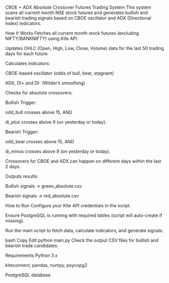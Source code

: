 CBOE + ADX Absolute Crossover Futures Trading System
This system scans all current month NSE stock futures and generates bullish and bearish trading signals based on CBOE oscillator and ADX (Directional Index) indicators.

How It Works
Fetches all current month stock futures (excluding NIFTY/BANKNIFTY) using Kite API.

Updates OHLC (Open, High, Low, Close, Volume) data for the last 50 trading days for each future.

Calculates indicators:

CBOE-based oscillator (odds of bull, bear, stagnant)

ADX, DI+ and DI- (Wilder’s smoothing)

Checks for absolute crossovers:

Bullish Trigger:

odd_bull crosses above 15, AND

di_plus crosses above 9 (on yesterday or today).

Bearish Trigger:

odd_bear crosses above 15, AND

di_minus crosses above 9 (on yesterday or today).

Crossovers for CBOE and ADX can happen on different days within the last 2 days.

Outputs results:

Bullish signals → green_absolute.csv

Bearish signals → red_absolute.csv

How to Run
Configure your Kite API credentials in the script.

Ensure PostgreSQL is running with required tables (script will auto-create if missing).

Run the main script to fetch data, calculate indicators, and generate signals:

bash
Copy
Edit
python main.py
Check the output CSV files for bullish and bearish trade candidates.

Requirements
Python 3.x

kiteconnect, pandas, numpy, psycopg2

PostgreSQL database

